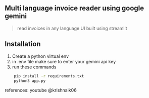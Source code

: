 ## Multi language invoice reader using google gemini

>read invoices in any language
>UI built using streamlit

## Installation
1. Create a python virtual env
2. in .env file make sure to enter your gemini api key
3. run these commands
```bash
	pip install -r requirements.txt
	python3 app.py
```


references:
youtube @krishnaik06
